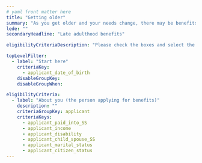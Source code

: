 ```yaml
---
# yaml front matter here
title: "Getting older"
summary: "As you get older and your needs change, there may be benefits available to help you with expenses, health care, and other new challenges."
lede: ""
secondaryHeadline: "Late adulthood benefits"

eligibilityCriteriaDescription: "Please check the boxes and select the options that best describe your situation. Answer as many questions as possible for the most accurate results."

topLevelFilter:
  - label: "Start here"
    criteriaKey: 
      - applicant_date_of_birth
    disableGroupKey:
    disableGroupWhen:

eligibilityCriteria:
  - label: "About you (the person applying for benefits)"
    description: ""
    criteriaGroupKey: applicant
    criteriaKeys:
      - applicant_paid_into_SS
      - applicant_income
      - applicant_disability
      - applicant_child_spouse_SS
      - applicant_marital_status
      - applicant_citizen_status
---
```

